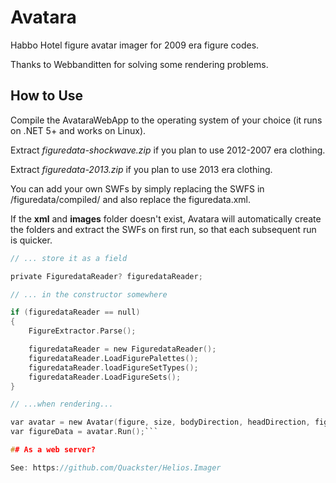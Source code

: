 # Avatara
Habbo Hotel figure avatar imager for 2009 era figure codes.

Thanks to Webbanditten for solving some rendering problems.

## How to Use

Compile the AvataraWebApp to the operating system of your choice (it runs on .NET 5+ and works on Linux).

Extract *figuredata-shockwave.zip* if you plan to use 2012-2007 era clothing. 

Extract *figuredata-2013.zip* if you plan to use 2013 era clothing.

You can add your own SWFs by simply replacing the SWFS in /figuredata/compiled/ and also replace the figuredata.xml.

If the **xml** and **images** folder doesn't exist, Avatara will automatically create the folders and extract the SWFs on first run, so that each subsequent run is quicker.

```c
// ... store it as a field

private FiguredataReader? figuredataReader;

// ... in the constructor somewhere

if (figuredataReader == null)
{
    FigureExtractor.Parse();

    figuredataReader = new FiguredataReader();
    figuredataReader.LoadFigurePalettes();
    figuredataReader.loadFigureSetTypes();
    figuredataReader.LoadFigureSets();
}

// ...when rendering...

var avatar = new Avatar(figure, size, bodyDirection, headDirection, figuredataReader, action: action, gesture: gesture, headOnly: headOnly, frame: frame, carryDrink: carryDrink, cropImage: cropImage);
var figureData = avatar.Run();```

## As a web server?

See: https://github.com/Quackster/Helios.Imager
